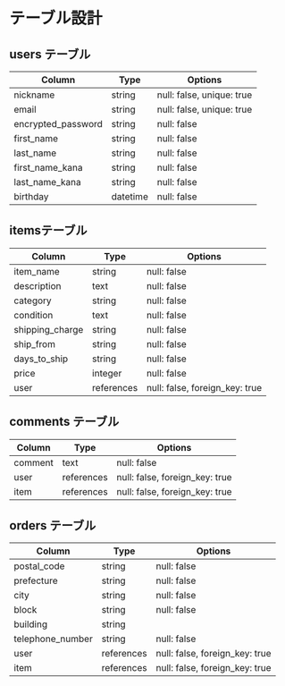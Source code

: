 # テーブル設計

## users テーブル

| Column             | Type       | Options                        |
| ------------------ | ---------- | ------------------------------ |
| nickname           | string     | null: false, unique: true      |
| email              | string     | null: false, unique: true      |
| encrypted_password | string     | null: false                    |
| first_name         | string     | null: false                    |
| last_name          | string     | null: false                    |
| first_name_kana    | string     | null: false                    |
| last_name_kana     | string     | null: false                    |
| birthday           | datetime   | null: false                    |

##  itemsテーブル

| Column             | Type       | Options                        |
| ------------------ | ---------- | ------------------------------ |
| item_name          | string     | null: false                    |
| description        | text       | null: false                    |
| category           | string     | null: false                    |
| condition          | text       | null: false                    |
| shipping_charge    | string     | null: false                    |
| ship_from          | string     | null: false                    |
| days_to_ship       | string     | null: false                    |
| price              | integer    | null: false                    |
| user               | references | null: false, foreign_key: true |

## comments テーブル

| Column             | Type       | Options                        |
| ------------------ | ---------- | ------------------------------ |
| comment            | text       | null: false                    |
| user               | references | null: false, foreign_key: true |
| item               | references | null: false, foreign_key: true |

## orders テーブル

| Column             | Type       | Options                        |
| ------------------ | ---------- | ------------------------------ |
| postal_code        | string     | null: false                    |
| prefecture         | string     | null: false                    |
| city               | string     | null: false                    |
| block              | string     | null: false                    |
| building           | string     |                                |
| telephone_number   | string     | null: false                    |
| user               | references | null: false, foreign_key: true |
| item               | references | null: false, foreign_key: true |
